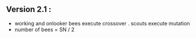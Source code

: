 ## Version 2.1 :
* working and onlooker bees execute crossover . scouts execute mutation
* number of bees = SN / 2
